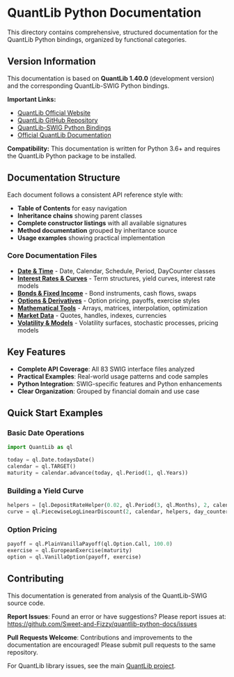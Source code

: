 # QuantLib Python Documentation

This directory contains comprehensive, structured documentation for the QuantLib Python bindings, organized by functional categories.

## Version Information

This documentation is based on **QuantLib 1.40.0** (development version) and the corresponding QuantLib-SWIG Python bindings.

**Important Links:**
- [QuantLib Official Website](https://www.quantlib.org/)
- [QuantLib GitHub Repository](https://github.com/lballabio/QuantLib)
- [QuantLib-SWIG Python Bindings](https://github.com/lballabio/QuantLib-SWIG)
- [Official QuantLib Documentation](https://quantlib-python-docs.readthedocs.io/)

**Compatibility:** This documentation is written for Python 3.6+ and requires the QuantLib Python package to be installed.

## Documentation Structure

Each document follows a consistent API reference style with:
- **Table of Contents** for easy navigation
- **Inheritance chains** showing parent classes
- **Complete constructor listings** with all available signatures
- **Method documentation** grouped by inheritance source
- **Usage examples** showing practical implementation

### Core Documentation Files

- **[Date & Time](01-date-time.md)** - Date, Calendar, Schedule, Period, DayCounter classes
- **[Interest Rates & Curves](02-interest-rates.md)** - Term structures, yield curves, interest rate models  
- **[Bonds & Fixed Income](03-bonds.md)** - Bond instruments, cash flows, swaps
- **[Options & Derivatives](04-options.md)** - Option pricing, payoffs, exercise styles
- **[Mathematical Tools](05-math.md)** - Arrays, matrices, interpolation, optimization
- **[Market Data](06-market-data.md)** - Quotes, handles, indexes, currencies
- **[Volatility & Models](07-volatility.md)** - Volatility surfaces, stochastic processes, pricing models

## Key Features

- **Complete API Coverage**: All 83 SWIG interface files analyzed
- **Practical Examples**: Real-world usage patterns and code samples
- **Python Integration**: SWIG-specific features and Python enhancements
- **Clear Organization**: Grouped by financial domain and use case

## Quick Start Examples

### Basic Date Operations
```python
import QuantLib as ql

today = ql.Date.todaysDate()
calendar = ql.TARGET()
maturity = calendar.advance(today, ql.Period(1, ql.Years))
```

### Building a Yield Curve
```python
helpers = [ql.DepositRateHelper(0.02, ql.Period(3, ql.Months), 2, calendar, ql.ModifiedFollowing, True, day_counter)]
curve = ql.PiecewiseLogLinearDiscount(2, calendar, helpers, day_counter)
```

### Option Pricing
```python
payoff = ql.PlainVanillaPayoff(ql.Option.Call, 100.0)
exercise = ql.EuropeanExercise(maturity)
option = ql.VanillaOption(payoff, exercise)
```

## Contributing

This documentation is generated from analysis of the QuantLib-SWIG source code. 

**Report Issues**: Found an error or have suggestions? Please report issues at: https://github.com/Sweet-and-Fizzy/quantlib-python-docs/issues

**Pull Requests Welcome**: Contributions and improvements to the documentation are encouraged! Please submit pull requests to the same repository.

For QuantLib library issues, see the main [QuantLib project](https://github.com/lballabio/QuantLib/issues).